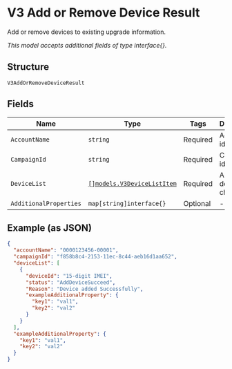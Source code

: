 
# V3 Add or Remove Device Result

Add or remove devices to existing upgrade information.

*This model accepts additional fields of type interface{}.*

## Structure

`V3AddOrRemoveDeviceResult`

## Fields

| Name | Type | Tags | Description |
|  --- | --- | --- | --- |
| `AccountName` | `string` | Required | Account identifier. |
| `CampaignId` | `string` | Required | Campaign identifier. |
| `DeviceList` | [`[]models.V3DeviceListItem`](../../doc/models/v3-device-list-item.md) | Required | Array of devices changed. |
| `AdditionalProperties` | `map[string]interface{}` | Optional | - |

## Example (as JSON)

```json
{
  "accountName": "0000123456-00001",
  "campaignId": "f858b8c4-2153-11ec-8c44-aeb16d1aa652",
  "deviceList": [
    {
      "deviceId": "15-digit IMEI",
      "status": "AddDeviceSucceed",
      "Reason": "Device added Successfully",
      "exampleAdditionalProperty": {
        "key1": "val1",
        "key2": "val2"
      }
    }
  ],
  "exampleAdditionalProperty": {
    "key1": "val1",
    "key2": "val2"
  }
}
```

